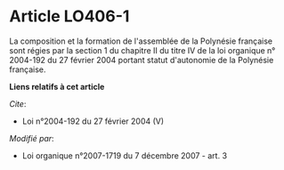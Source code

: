 # Article LO406-1

La composition et la formation de l'assemblée de la Polynésie française sont régies par la section 1 du chapitre II du titre
IV de la loi organique n° 2004-192 du 27 février 2004 portant statut d'autonomie de la Polynésie française.

**Liens relatifs à cet article**

_Cite_:

  - Loi n°2004-192 du 27 février 2004 (V)

_Modifié par_:

  - Loi organique n°2007-1719 du 7 décembre 2007 - art. 3
